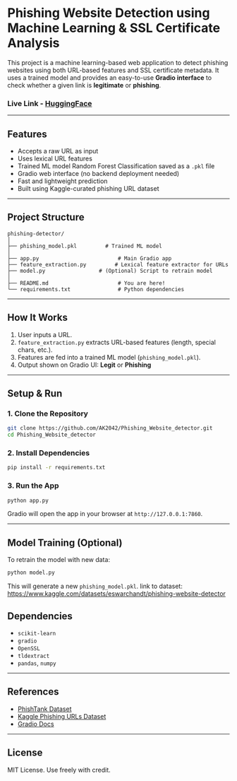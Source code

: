 # Phishing Website Detection using Machine Learning & SSL Certificate Analysis

This project is a machine learning-based web application to detect phishing websites using both URL-based features and SSL certificate metadata. It uses a trained model and provides an easy-to-use **Gradio interface** to check whether a given link is **legitimate** or **phishing**.
### Live Link - [HuggingFace](https://ak2042-phishing-website-detector.hf.space/)
---

## Features

* Accepts a raw URL as input
* Uses lexical URL features
* Trained ML model Random Forest Classification saved as a `.pkl` file
* Gradio web interface (no backend deployment needed)
* Fast and lightweight prediction
* Built using Kaggle-curated phishing URL dataset

---

## Project Structure

```
phishing-detector/
│
├── phishing_model.pkl         # Trained ML model
│
├── app.py                         # Main Gradio app
├── feature_extraction.py         # Lexical feature extractor for URLs
├── model.py                 # (Optional) Script to retrain model
│
├── README.md                      # You are here!
└── requirements.txt               # Python dependencies
```

---

## How It Works

1. User inputs a URL.
2. `feature_extraction.py` extracts URL-based features (length, special chars, etc.).
3. Features are fed into a trained ML model (`phishing_model.pkl`).
4. Output shown on Gradio UI: **Legit** or **Phishing**

---

## Setup & Run

### 1. Clone the Repository

```bash
git clone https://github.com/AK2042/Phishing_Website_detector.git
cd Phishing_Website_detector
```

### 2. Install Dependencies

```bash
pip install -r requirements.txt
```

### 3. Run the App

```bash
python app.py
```

Gradio will open the app in your browser at `http://127.0.0.1:7860`.

---

## Model Training (Optional)

To retrain the model with new data:

```bash
python model.py
```

This will generate a new `phishing_model.pkl`.
link to dataset: https://www.kaggle.com/datasets/eswarchandt/phishing-website-detector

## Dependencies

* `scikit-learn`
* `gradio`
* `OpenSSL`
* `tldextract`
* `pandas`, `numpy`

---

## References

* [PhishTank Dataset](https://www.phishtank.com/)
* [Kaggle Phishing URLs Dataset](https://www.kaggle.com/datasets)
* [Gradio Docs](https://gradio.app/)

---

## License

MIT License. Use freely with credit.
